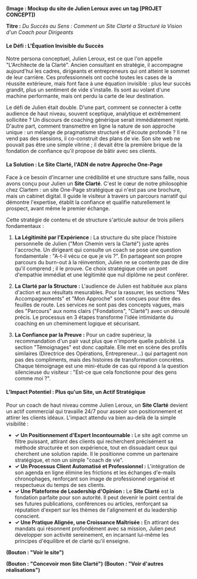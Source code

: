 **(Image : Mockup du site de Julien Leroux avec un tag [PROJET CONCEPT])**

**Titre :** *Du Succès au Sens : Comment un Site Clarté a Structuré la Vision d'un Coach pour Dirigeants*

#### **Le Défi : L'Équation Invisible du Succès**

Notre persona conceptuel, Julien Leroux, est ce que l'on appelle "L'Architecte de la Clarté". Ancien consultant en stratégie, il accompagne aujourd'hui les cadres, dirigeants et entrepreneurs qui ont atteint le sommet de leur carrière. Ces professionnels ont coché toutes les cases de la réussite extérieure, mais font face à une équation invisible : plus leur succès grandit, plus un sentiment de vide s'installe. Ils sont au volant d'une machine performante, mais ont perdu la carte de leur destination.

Le défi de Julien était double. D'une part, comment se connecter à cette audience de haut niveau, souvent sceptique, analytique et extrêmement sollicitée ? Un discours de coaching générique serait immédiatement rejeté. D'autre part, comment transmettre en ligne la nature de son approche unique : un mélange de pragmatisme structuré et d'écoute profonde ? Il ne vend pas des sessions, il co-construit des plans de vie. Son site web ne pouvait pas être une simple vitrine ; il devait être la première brique de la fondation de confiance qu'il propose de bâtir avec ses clients.

#### **La Solution : Le Site Clarté, l'ADN de notre Approche One-Page**

Face à ce besoin d'incarner une crédibilité et une structure sans faille, nous avons conçu pour Julien un **Site Clarté**. C'est le cœur de notre philosophie chez Clartem : un site One-Page stratégique qui n'est pas une brochure, mais un cabinet digital. Il guide le visiteur à travers un parcours narratif qui démontre l'expertise, établit la confiance et qualifie naturellement le prospect, avant même le premier échange.

Cette stratégie de contenu et de structure s'articule autour de trois piliers fondamentaux :

1.  **La Légitimité par l'Expérience :** La structure du site place l'histoire personnelle de Julien ("Mon Chemin vers la Clarté") juste après l'accroche. Un dirigeant qui consulte un coach se pose une question fondamentale : "A-t-il vécu ce que je vis ?". En partageant son propre parcours du burn-out à la réinvention, Julien ne se contente pas de dire qu'il comprend ; il le prouve. Ce choix stratégique crée un pont d'empathie immédiat et une légitimité que nul diplôme ne peut conférer.

2.  **La Clarté par la Structure :** L'audience de Julien est habituée aux plans d'action et aux résultats mesurables. Pour la rassurer, les sections "Mes Accompagnements" et "Mon Approche" sont conçues pour être des feuilles de route. Les services ne sont pas des concepts vagues, mais des "Parcours" aux noms clairs ("Fondations", "Clarté") avec un déroulé précis. Le processus en 3 étapes transforme l'idée intimidante du coaching en un cheminement logique et sécurisant.

3.  **La Confiance par la Preuve :** Pour un cadre supérieur, la recommandation d'un pair vaut plus que n'importe quelle publicité. La section "Témoignages" est donc capitale. Elle met en scène des profils similaires (Directrice des Opérations, Entrepreneur...) qui partagent non pas des compliments, mais des histoires de transformation concrètes. Chaque témoignage est une mini-étude de cas qui répond à la question silencieuse du visiteur : "Est-ce que cela fonctionne pour des gens comme moi ?".

#### **L'Impact Potentiel : Plus qu'un Site, un Actif Stratégique**

Pour un coach de haut niveau comme Julien Leroux, un **Site Clarté** devient un actif commercial qui travaille 24/7 pour asseoir son positionnement et attirer les clients idéaux. L'impact attendu va bien au-delà de la simple visibilité :

*   **✓ Un Positionnement d'Expert Incontournable :** Le site agit comme un filtre puissant, attirant des clients qui recherchent précisément sa méthode structurée et son expérience, tout en dissuadant ceux qui cherchent une solution rapide. Il le positionne comme un partenaire stratégique, et non un simple "coach de vie".
*   **✓ Un Processus Client Automatisé et Professionnel :** L'intégration de son agenda en ligne élimine les frictions et les échanges d'e-mails chronophages, renforçant son image de professionnel organisé et respectueux du temps de ses clients.
*   **✓ Une Plateforme de Leadership d'Opinion :** Le **Site Clarté** est la fondation parfaite pour son autorité. Il peut devenir le point central de ses futures publications, conférences ou articles, renforçant sa réputation d'expert sur les thèmes de l'alignement et du leadership conscient.
*   **✓ Une Pratique Alignée, une Croissance Maîtrisée :** En attirant des mandats qui résonnent profondément avec sa mission, Julien peut développer son activité sereinement, en incarnant lui-même les principes d'équilibre et de clarté qu'il enseigne.

**(Bouton : "Voir le site")**

**(Bouton : "Concevoir mon Site Clarté")**
**(Bouton : "Voir d'autres réalisations")**
